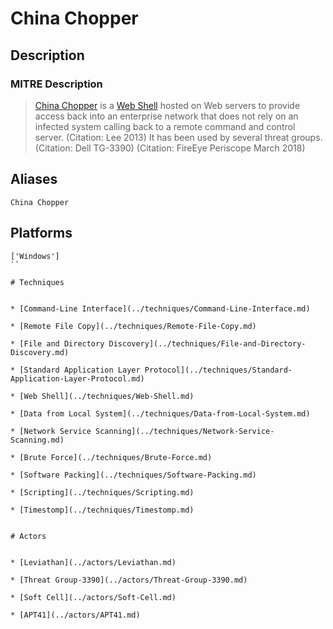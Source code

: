 
# China Chopper

## Description

### MITRE Description

> [China Chopper](https://attack.mitre.org/software/S0020) is a [Web Shell](https://attack.mitre.org/techniques/T1100) hosted on Web servers to provide access back into an enterprise network that does not rely on an infected system calling back to a remote command and control server. (Citation: Lee 2013) It has been used by several threat groups. (Citation: Dell TG-3390) (Citation: FireEye Periscope March 2018)

## Aliases

```
China Chopper
```

## Platforms

```
['Windows']
``

# Techniques


* [Command-Line Interface](../techniques/Command-Line-Interface.md)

* [Remote File Copy](../techniques/Remote-File-Copy.md)
    
* [File and Directory Discovery](../techniques/File-and-Directory-Discovery.md)
    
* [Standard Application Layer Protocol](../techniques/Standard-Application-Layer-Protocol.md)
    
* [Web Shell](../techniques/Web-Shell.md)
    
* [Data from Local System](../techniques/Data-from-Local-System.md)
    
* [Network Service Scanning](../techniques/Network-Service-Scanning.md)
    
* [Brute Force](../techniques/Brute-Force.md)
    
* [Software Packing](../techniques/Software-Packing.md)
    
* [Scripting](../techniques/Scripting.md)
    
* [Timestomp](../techniques/Timestomp.md)
    

# Actors


* [Leviathan](../actors/Leviathan.md)

* [Threat Group-3390](../actors/Threat-Group-3390.md)
    
* [Soft Cell](../actors/Soft-Cell.md)
    
* [APT41](../actors/APT41.md)
    
